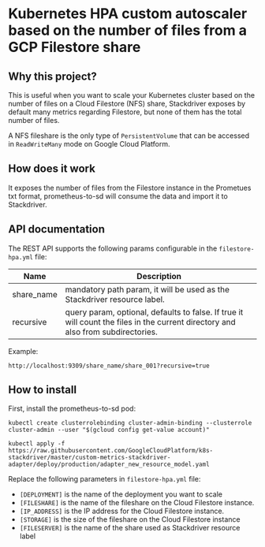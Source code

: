 # Kubernetes HPA custom autoscaler based on the number of files from a GCP Filestore share

## Why this project?

This is useful when you want to scale your Kubernetes cluster based on the number of files on a Cloud Filestore (NFS) share, Stackdriver exposes by default many metrics regarding Filestore, but none of them has the total number of files.

A NFS fileshare is the only type of `PersistentVolume` that can be accessed in `ReadWriteMany` mode on Google Cloud Platform. 

## How does it work
It exposes the number of files from the Filestore instance in the Prometues txt format, prometheus-to-sd will consume the data and import it to Stackdriver.

## API documentation
The REST API supports the following params configurable in the `filestore-hpa.yml` file:

|Name|Description|
|---|---|
|share_name|mandatory path param, it will be used as the Stackdriver resource label.
|recursive|query param, optional, defaults to false. If true it will count the files in the current directory and also from subdirectories.

Example:

`http://localhost:9309/share_name/share_001?recursive=true`
## How to install

First, install the prometheus-to-sd pod:

`kubectl create clusterrolebinding cluster-admin-binding --clusterrole cluster-admin --user "$(gcloud config get-value account)"`

`kubectl apply -f https://raw.githubusercontent.com/GoogleCloudPlatform/k8s-stackdriver/master/custom-metrics-stackdriver-adapter/deploy/production/adapter_new_resource_model.yaml`

Replace the following parameters in `filestore-hpa.yml` file:
- `[DEPLOYMENT]` is the name of the deployment you want to scale
- `[FILESHARE]` is the name of the fileshare on the Cloud Filestore instance.
- `[IP_ADDRESS]` is the IP address for the Cloud Filestore instance.
- `[STORAGE]` is the size of the fileshare on the Cloud Filestore instance
- `[FILESERVER]` is the name of the share used as Stackdriver resource label